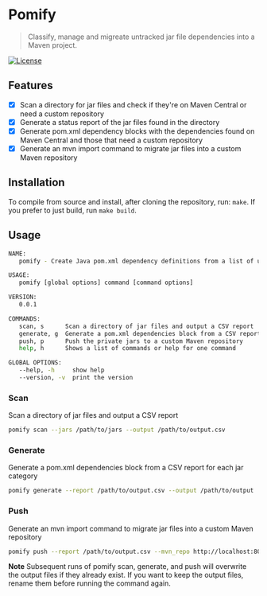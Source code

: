 # Pomify

> Classify, manage and migreate untracked jar file dependencies into a Maven project.

[![License](https://img.shields.io/badge/License-Apache_2.0-blue.svg)](https://opensource.org/licenses/Apache-2.0)

## Features

- [x] Scan a directory for jar files and check if they're on Maven Central or need a custom repository
- [x] Generate a status report of the jar files found in the directory
- [x] Generate pom.xml dependency blocks with the dependencies found on Maven Central and those that need a custom repository
- [x] Generate an mvn import command to migrate jar files into a custom Maven repository

## Installation

To compile from source and install, after cloning the repository, run: `make`. If you prefer to just build, run `make build`.

## Usage

```bash
NAME:
   pomify - Create Java pom.xml dependency definitions from a list of unknown jar files

USAGE:
   pomify [global options] command [command options]

VERSION:
   0.0.1

COMMANDS:
   scan, s      Scan a directory of jar files and output a CSV report
   generate, g  Generate a pom.xml dependencies block from a CSV report for each jar category
   push, p      Push the private jars to a custom Maven repository
   help, h      Shows a list of commands or help for one command

GLOBAL OPTIONS:
   --help, -h     show help
   --version, -v  print the version
```

### Scan
Scan a directory of jar files and output a CSV report

```bash
pomify scan --jars /path/to/jars --output /path/to/output.csv
```

### Generate

Generate a pom.xml dependencies block from a CSV report for each jar category

```bash
pomify generate --report /path/to/output.csv --output /path/to/output
```

### Push

Generate an mvn import command to migrate jar files into a custom Maven repository

```bash
pomify push --report /path/to/output.csv --mvn_repo http://localhost:8081/repository/maven-releases
```

**Note** Subsequent runs of pomify scan, generate, and push will overwrite the output files if they already exist. If you want to keep the output files, rename them before running the command again.
